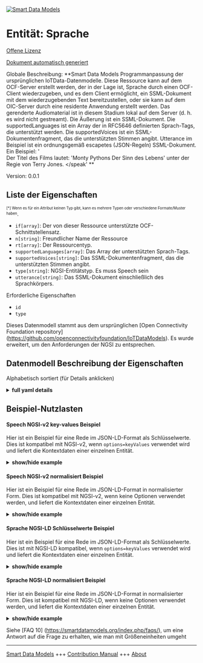 <!-- 10-Header -->  
[![Smart Data Models](https://smartdatamodels.org/wp-content/uploads/2022/01/SmartDataModels_logo.png "Logo")](https://smartdatamodels.org)  
Entität: Sprache  
================<!-- /10-Header -->  
<!-- 15-License -->  
[Offene Lizenz](https://github.com/smart-data-models//dataModel.OCF/blob/master/Speech/LICENSE.md)  
[Dokument automatisch generiert](https://docs.google.com/presentation/d/e/2PACX-1vTs-Ng5dIAwkg91oTTUdt8ua7woBXhPnwavZ0FxgR8BsAI_Ek3C5q97Nd94HS8KhP-r_quD4H0fgyt3/pub?start=false&loop=false&delayms=3000#slide=id.gb715ace035_0_60)  
<!-- /15-License -->  
<!-- 20-Description -->  
Globale Beschreibung: **Smart Data Models Programmanpassung der ursprünglichen IoTData-Datenmodelle. Diese Ressource kann auf dem OCF-Server erstellt werden, der in der Lage ist, Sprache durch einen OCF-Client wiederzugeben, und es dem Client ermöglicht, ein SSML-Dokument mit dem wiederzugebenden Text bereitzustellen, oder sie kann auf dem OIC-Server durch eine residente Anwendung erstellt werden. Das gerenderte Audiomaterial ist in diesem Stadium lokal auf dem Server (d. h. es wird nicht gestreamt). Die Äußerung ist ein SSML-Dokument. Die supportedLanguages ist ein Array der in RFC5646 definierten Sprach-Tags, die unterstützt werden. Die supportedVoices ist ein SSML-Dokumentenfragment, das die unterstützten Stimmen angibt. Utterance im Beispiel ist ein ordnungsgemäß escapetes (JSON-Regeln) SSML-Dokument. Ein Beispiel: '<?xml version='1.0' encoding='ISO-8859-1'?> <speak version='1.1' xmlns='http://www.w3.org/2001/10/synthesis' xmlns:xsi='http://www.w3.org/2001/XMLSchema-instance' xsi:schemaLocation='http://www.w3.org/2001/10/synthesis http://www.w3.org/TR/speech-synthesis11/synthesis.xsd' xml:lang='en-US'>  
Der Titel des Films lautet: 'Monty Pythons Der Sinn des Lebens' unter der Regie von Terry Jones. </speak' **  
Version: 0.0.1  
<!-- /20-Description -->  
<!-- 30-PropertiesList -->  

## Liste der Eigenschaften  

<sup><sub>[*] Wenn es für ein Attribut keinen Typ gibt, kann es mehrere Typen oder verschiedene Formate/Muster haben</sub></sup>.  
- `if[array]`: Der von dieser Ressource unterstützte OCF-Schnittstellensatz.  - `n[string]`: Freundlicher Name der Ressource  - `rt[array]`: Der Ressourcentyp.  - `supportedLanguages[array]`: Das Array der unterstützten Sprach-Tags.  - `supportedVoices[string]`: Das SSML-Dokumentenfragment, das die unterstützten Stimmen angibt.  - `type[string]`: NGSI-Entitätstyp. Es muss Speech sein  - `utterance[string]`: Das SSML-Dokument einschließlich des Sprachkörpers.  <!-- /30-PropertiesList -->  
<!-- 35-RequiredProperties -->  
Erforderliche Eigenschaften  
- `id`  - `type`  <!-- /35-RequiredProperties -->  
<!-- 40-RequiredProperties -->  
Dieses Datenmodell stammt aus dem ursprünglichen [Open Connectivity Foundation repository] (https://github.com/openconnectivityfoundation/IoTDataModels). Es wurde erweitert, um den Anforderungen der NGSI zu entsprechen.  
<!-- /40-RequiredProperties -->  
<!-- 50-DataModelHeader -->  
## Datenmodell Beschreibung der Eigenschaften  
Alphabetisch sortiert (für Details anklicken)  
<!-- /50-DataModelHeader -->  
<!-- 60-ModelYaml -->  
<details><summary><strong>full yaml details</strong></summary>    
```yaml  
Speech:    
  description: 'Smart Data Models Program adaptation of the original IoTData data Models. This Resource may be created on the OCF Server that is capable of rendering speech by an OCF Client and allows the client to provide an SSML document with text to render  or may be created on the OIC Server by some resident application. The audio rendered is at this stage local to the Server (i.e. not streamed). The utterance is an SSML document. The supportedLanguages is an array of the RFC5646 defined language tags that are supported. The supportedVoices is an SSML document fragment indicating the voices that are supported. Utterance in the example shall be a properly escaped (JSON rules) SSML document. An example:   ''<?xml version=''1.0'' encoding=''ISO-8859-1''?>    <speak version=''1.1'' xmlns=''http://www.w3.org/2001/10/synthesis''    	xmlns:xsi=''http://www.w3.org/2001/XMLSchema-instance''    	xsi:schemaLocation=''http://www.w3.org/2001/10/synthesis    	http://www.w3.org/TR/speech-synthesis11/synthesis.xsd''    	xml:lang=''en-US''>        	The title of the movie is:    	''Monty Pythons The Meaning of Life''    	which is directed by Terry Jones.    </speak'' '    
  properties:    
    if:    
      description: The OCF Interface set supported by this Resource.    
      items:    
        enum:    
          - oic.if.a    
          - oic.if.baseline    
        type: string    
      minItems: 2    
      readOnly: true    
      type: array    
      uniqueItems: true    
      x-ngsi:    
        type: Property    
    n:    
      description: Friendly name of the Resource    
      maxLength: 64    
      readOnly: true    
      type: string    
      x-ngsi:    
        type: Property    
    rt:    
      description: The Resource Type.    
      items:    
        enum:    
          - oic.r.speech.tts    
        maxLength: 64    
        type: string    
      minItems: 1    
      readOnly: true    
      type: array    
      uniqueItems: true    
      x-ngsi:    
        type: Property    
    supportedLanguages:    
      description: The array of supported language tags.    
      items:    
        type: string    
      readOnly: true    
      type: array    
      x-ngsi:    
        type: Property    
    supportedVoices:    
      description: The SSML document fragment indicating supported voices.    
      maxLength: 1024    
      readOnly: true    
      type: string    
      x-ngsi:    
        type: Property    
    type:    
      description: NGSI entity type. It has to be Speech    
      enum:    
        - Speech    
      type: string    
      x-ngsi:    
        type: Property    
    utterance:    
      description: The SSML document including the speech body.    
      maxLength: 1024    
      type: string    
      x-ngsi:    
        type: Property    
  required:    
    - id    
    - type    
  type: object    
  x-derived-from: https://github.com/OpenInterConnect/IoTDataModels/blob/master/SpeechResURI.swagger.json    
  x-disclaimer: 'Redistribution and use in source and binary forms, with or without modification, are permitted  provided that the license conditions are met. Copyleft (c) 2022 Contributors to Smart Data Models Program'    
  x-license-url: https://github.com/smart-data-models/dataModel.OCF/blob/master/Speech/LICENSE.md    
  x-model-schema: https://smart-data-models.github.io/dataModel.IoTDataModels/Speech/schema.json    
  x-model-tags: OCF    
  x-version: 0.0.1    
```  
</details>    
<!-- /60-ModelYaml -->  
<!-- 70-MiddleNotes -->  
<!-- /70-MiddleNotes -->  
<!-- 80-Examples -->  
## Beispiel-Nutzlasten  
#### Speech NGSI-v2 key-values Beispiel  
Hier ist ein Beispiel für eine Rede im JSON-LD-Format als Schlüsselwerte. Dies ist kompatibel mit NGSI-v2, wenn `options=keyValues` verwendet wird und liefert die Kontextdaten einer einzelnen Entität.  
<details><summary><strong>show/hide example</strong></summary>    
```json  
{  
  "id": "urn:ngsi-ld:Speech:id:MSFY:34806271",  
  "dateCreated": "1973-12-25T02:28:43Z",  
  "dateModified": "2016-12-27T10:52:44Z",  
  "source": "Happy talk boy although everybody art central. Read Republican really cultural within.",  
  "name": "With every game hard how. Direction management industry generation send director.",  
  "alternateName": "Anything building move card east institution minute. Speech view since environmental however management painting. Long strategy price ask treatment of.",  
  "description": "Always worker discover bank. Leg none six measure fast cost.",  
  "dataProvider": "Manager about country smile. Fall woman yeah thing clear. Street already Republican life.",  
  "owner": [  
    "urn:ngsi-ld:Speech:items:QSTJ:71949007",  
    "urn:ngsi-ld:Speech:items:YUJN:53243319"  
  ],  
  "seeAlso": [  
    "urn:ngsi-ld:Speech:items:XMUU:79983626",  
    "urn:ngsi-ld:Speech:items:PPOG:87651750"  
  ],  
  "location": {  
    "type": "Point",  
    "coordinates": [  
      -9.2267575,  
      -152.388253  
    ]  
  },  
  "address": {  
    "streetAddress": "White audience serious day suffer. Western outside word draw especially.",  
    "addressLocality": "Maintain response simply. Indeed dinner argue surface business move television education. Imagine hotel send Republican stage technology choice.",  
    "addressRegion": "Hot benefit list trial clear suffer. Important body difference cause only energy. Long attention there bad letter generation. Relationship worker model end they quickly.",  
    "addressCountry": "Practice change treat degree. Board conference name past space.",  
    "postalCode": "Effect garden fish while. Record professor determine dream.",  
    "postOfficeBoxNumber": "Keep education someone could. Mrs knowledge note great else half fish live. Base through likely newspaper throw read someone then."  
  },  
  "areaServed": "Camera talk statement ground base. Pull alone enjoy score off right do. Increase success front side."  
}  
```  
</details>  
#### Speech NGSI-v2 normalisiert Beispiel  
Hier ist ein Beispiel für eine Rede im JSON-LD-Format in normalisierter Form. Dies ist kompatibel mit NGSI-v2, wenn keine Optionen verwendet werden, und liefert die Kontextdaten einer einzelnen Entität.  
<details><summary><strong>show/hide example</strong></summary>    
```json  
{  
  "id": {  
    "type": "string",  
    "value": "urn:ngsi-ld:Speech:id:MSFY:34806271"  
  },  
  "dateCreated": {  
    "format": "date-time",  
    "type": "string",  
    "value": "1973-12-25T02:28:43Z"  
  },  
  "dateModified": {  
    "format": "date-time",  
    "type": "string",  
    "value": "2016-12-27T10:52:44Z"  
  },  
  "source": {  
    "type": "string",  
    "value": "Happy talk boy although everybody art central. Read Republican really cultural within."  
  },  
  "name": {  
    "type": "string",  
    "value": "With every game hard how. Direction management industry generation send director."  
  },  
  "alternateName": {  
    "type": "string",  
    "value": "Anything building move card east institution minute. Speech view since environmental however management painting. Long strategy price ask treatment of."  
  },  
  "description": {  
    "type": "string",  
    "value": "Always worker discover bank. Leg none six measure fast cost."  
  },  
  "dataProvider": {  
    "type": "string",  
    "value": "Manager about country smile. Fall woman yeah thing clear. Street already Republican life."  
  },  
  "owner": {  
    "type": "array",  
    "value": [  
      "urn:ngsi-ld:Speech:items:QSTJ:71949007",  
      "urn:ngsi-ld:Speech:items:YUJN:53243319"  
    ]  
  },  
  "seeAlso": {  
    "type": "array",  
    "value": [  
      "urn:ngsi-ld:Speech:items:XMUU:79983626",  
      "urn:ngsi-ld:Speech:items:PPOG:87651750"  
    ]  
  },  
  "location": {  
    "type": "object",  
    "value": {  
      "type": "Point",  
      "coordinates": [  
        -9.2267575,  
        -152.388253  
      ]  
    }  
  },  
  "address": {  
    "type": "object",  
    "value": {  
      "streetAddress": "White audience serious day suffer. Western outside word draw especially.",  
      "addressLocality": "Maintain response simply. Indeed dinner argue surface business move television education. Imagine hotel send Republican stage technology choice.",  
      "addressRegion": "Hot benefit list trial clear suffer. Important body difference cause only energy. Long attention there bad letter generation. Relationship worker model end they quickly.",  
      "addressCountry": "Practice change treat degree. Board conference name past space.",  
      "postalCode": "Effect garden fish while. Record professor determine dream.",  
      "postOfficeBoxNumber": "Keep education someone could. Mrs knowledge note great else half fish live. Base through likely newspaper throw read someone then."  
    }  
  },  
  "areaServed": {  
    "type": "string",  
    "value": "Camera talk statement ground base. Pull alone enjoy score off right do. Increase success front side."  
  }  
}  
```  
</details>  
#### Sprache NGSI-LD Schlüsselwerte Beispiel  
Hier ist ein Beispiel für eine Rede im JSON-LD-Format als Schlüsselwerte. Dies ist mit NGSI-LD kompatibel, wenn `options=keyValues` verwendet wird und liefert die Kontextdaten einer einzelnen Entität.  
<details><summary><strong>show/hide example</strong></summary>    
```json  
{  
    "id": "urn:ngsi-ld:Speech:id:MSFY:34806271",  
    "dateCreated": "1973-12-25T02:28:43Z",  
    "dateModified": "2016-12-27T10:52:44Z",  
    "source": "Happy talk boy although everybody art central. Read Republican really cultural within.",  
    "name": "With every game hard how. Direction management industry generation send director.",  
    "alternateName": "Anything building move card east institution minute. Speech view since environmental however management painting. Long strategy price ask treatment of.",  
    "description": "Always worker discover bank. Leg none six measure fast cost.",  
    "dataProvider": "Manager about country smile. Fall woman yeah thing clear. Street already Republican life.",  
    "owner": [  
        "urn:ngsi-ld:Speech:items:QSTJ:71949007",  
        "urn:ngsi-ld:Speech:items:YUJN:53243319"  
    ],  
    "seeAlso": [  
        "urn:ngsi-ld:Speech:items:XMUU:79983626",  
        "urn:ngsi-ld:Speech:items:PPOG:87651750"  
    ],  
    "location": {  
        "type": "Point",  
        "coordinates": [  
            -9.2267575,  
            -152.388253  
        ]  
    },  
    "address": {  
        "streetAddress": "White audience serious day suffer. Western outside word draw especially.",  
        "addressLocality": "Maintain response simply. Indeed dinner argue surface business move television education. Imagine hotel send Republican stage technology choice.",  
        "addressRegion": "Hot benefit list trial clear suffer. Important body difference cause only energy. Long attention there bad letter generation. Relationship worker model end they quickly.",  
        "addressCountry": "Practice change treat degree. Board conference name past space.",  
        "postalCode": "Effect garden fish while. Record professor determine dream.",  
        "postOfficeBoxNumber": "Keep education someone could. Mrs knowledge note great else half fish live. Base through likely newspaper throw read someone then."  
    },  
    "areaServed": "Camera talk statement ground base. Pull alone enjoy score off right do. Increase success front side.",  
    "@context": [  
        "https://smartdatamodels.org/context.jsonld",  
        "https://raw.githubusercontent.com/smart-data-models/dataModel.OCF/master/context.jsonld"  
    ]  
}  
```  
</details>  
#### Sprache NGSI-LD normalisiert Beispiel  
Hier ist ein Beispiel für eine Rede im JSON-LD-Format in normalisierter Form. Dies ist kompatibel mit NGSI-LD, wenn keine Optionen verwendet werden, und liefert die Kontextdaten einer einzelnen Entität.  
<details><summary><strong>show/hide example</strong></summary>    
```json  
{  
    "id": "urn:ngsi-ld:Speech:id:GEWQ:12227601",  
    "dateCreated": {  
        "type": "Property",  
        "value": {  
            "@type": "DateTime",  
            "@value": "1991-09-26T05:16:34Z"  
        }  
    },  
    "dateModified": {  
        "type": "Property",  
        "value": {  
            "@type": "DateTime",  
            "@value": "2006-01-12T06:39:33Z"  
        }  
    },  
    "source": {  
        "type": "Property",  
        "value": "Strong cost see certainly job push. At set baby professional."  
    },  
    "name": {  
        "type": "Property",  
        "value": "Machine miss fly guess authority everyone. Different language condition town government lot opportunity."  
    },  
    "alternateName": {  
        "type": "Property",  
        "value": "Doctor early east hour near ball. Order language doctor water still head any face. True career officer get amount nation since those."  
    },  
    "description": {  
        "type": "Property",  
        "value": "Have foot particular nearly culture suffer. Wife partner by way itself. Employee much relationship his majority near travel think."  
    },  
    "dataProvider": {  
        "type": "Property",  
        "value": "Health field section above within cell each. Speech give that individual break against."  
    },  
    "owner": {  
        "type": "Property",  
        "value": [  
            "urn:ngsi-ld:Speech:items:VFPP:46854686",  
            "urn:ngsi-ld:Speech:items:FUNQ:67496691"  
        ]  
    },  
    "seeAlso": {  
        "type": "Property",  
        "value": [  
            "urn:ngsi-ld:Speech:items:JXWG:61166781"  
        ]  
    },  
    "location": {  
        "type": "Property",  
        "value": {  
            "type": "Point",  
            "coordinates": [  
                52.163571,  
                -38.680616  
            ]  
        }  
    },  
    "address": {  
        "type": "Property",  
        "value": {  
            "streetAddress": "You first sure Mrs. Staff nice community ready forward affect least. Admit five subject accept.",  
            "addressLocality": "Little thousand bag system cover. Animal newspaper matter ok surface main. Collection letter reality.",  
            "addressRegion": "Arrive each real side speak reduce station Democrat. Some wish material whether.",  
            "addressCountry": "Tax leader tonight item remember occur drug position.",  
            "postalCode": "Economic prepare spend discussion.",  
            "postOfficeBoxNumber": "Police election ready board again. Think right discover institution issue."  
        }  
    },  
    "areaServed": {  
        "type": "Property",  
        "value": "None medical result market process cell type send. Summer heart half. Late all system ok movement travel pretty."  
    },  
    "@context": [  
        "https://smartdatamodels.org/context.jsonld",  
        "https://raw.githubusercontent.com/smart-data-models/dataModel.OCF/master/context.jsonld"  
    ]  
}  
```  
</details><!-- /80-Examples -->  
<!-- 90-FooterNotes -->  
<!-- /90-FooterNotes -->  
<!-- 95-Units -->  
Siehe [FAQ 10] (https://smartdatamodels.org/index.php/faqs/), um eine Antwort auf die Frage zu erhalten, wie man mit Größeneinheiten umgeht  
<!-- /95-Units -->  
<!-- 97-LastFooter -->  
---  
[Smart Data Models](https://smartdatamodels.org) +++ [Contribution Manual](https://bit.ly/contribution_manual) +++ [About](https://bit.ly/Introduction_SDM)<!-- /97-LastFooter -->  

